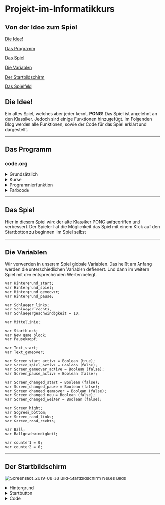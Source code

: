 # Projekt-im-Informatikkurs

## Von der Idee zum Spiel

[Die Idee!](#eins)

[Das Programm](#zwei)

[Das Spiel](#drei)

[Die Variablen](#vier)

[Der Startbildschirm](#fünf)

[Das Spielfeld](#sechs)


## Die Idee! <a name="eins"></a>

Ein altes Spiel, welches aber jeder kennt. **PONG!** Das Spiel ist angelehnt an den Klassiker. Jedoch sind einige Funktionen hinzugefügt. Im Folgenden Blog werden alle Funktionen, sowie der Code für das Spiel erklärt und dargestellt.
<hr>


## Das Programm <a name="zwei"></a>
### code.org

<details>
  <summary>Grundsätzlich</summary>
  
  * Schüler sollen weltweit kostenlosen Zugang haben Informatik zu lernen. 
  * Über diese Seite kann der Lehrer einen Lehreraccount erstellen, sodass er alle Projekte der Schüler jederzeit abrufen kann. 
  * Mehrere Unternehmen unterstützen code.org. Z.B. Google, Microsoft und viele mehr.
  
  </details>

<details>
  <summary>Kurse</summary>
  Bei code.org können Nutzer auch ohne Anmeldung Kurse zum Thema programmieren machen. Dabei werden in verschiedene Altersstufen unterschieden. Auch gibt es Kurse für Nichtleser, sodass auch schon die Kleinsten programmieren lernen können.
  </details>
  
<details>
  <summary>Programmierfunktion</summary>
 Auf code.org können verschiedenen Module benutzt werden um ein Spiel oder sonstiges programmieren zu können. Um nun ein Spiel programmieren zu können, wird das Spielelabor ausgewählt. In diesem Labor kann alles auprobiert werden. code.org stellt bereits vorgefertigte Baussteine zur Verfügung. Diese können als Bausteine angezeigt werden oder aber auch als Javaskipt. Auch lassen sich eigende nicht vorhandene Befehle programmieren, wobei das Programm nicht alle Javaskript funktionen kennt.
  Es kann somit für Angfänger sowie fortgeschrittene leicht programmiert werden.
  Im App-Labor könne Spiele in Form einer App programmiert werden. Dadurch lassen sich diese Spiele auch auf Tablets oder Handys spielen. 
  </details>
  
<details>
  <summary>Farbcode</summary>
 Während man auf code.ord programmiert, wird man mit verschidenen Typen und Farben konfrontiert. Dabei variieren die Farben je nachdem in welcher Sprache man programmiert.
  
  Die Bausteine:
  * eine programmiete _Funktion_ ist immer grün
  * ein Baustein, der die _World_ beschreibt und definiert ist immer gelb
  * ein _Sprite_ oder _Groupe_ ist immer rot
  * die Bauteine der Kategorie _Drawing_ ist immer hellblau
  * ein Comment wird grau angezeigt
  * ein Baustein aus _Kontroll_ ist in einem mittelblau
  * eine Variable ist lila angezeigt
  * die Kategorie _Mathe_ ist orange
  
In diesem Spiel wurde allerdings in Javaskript geschrieben. Auch hier gibt es in code.org einen Farbencode, jedoch unterscheiden sich diese von dem Bausteincode.

  * die Variablen _var_ sowie die Funktionen wie zum Beispiel _if_ werden lila angezeigt
  * _Comments_ sind grün 
  * variierbare Element wie _Farben_ oder _Positionsangaben_ werden blau angezeigt
  * alle aderen _Texte_ sind grau
  * die Boolean, welche _true_ und _false_ definieren, sind blau
  
  </details>
  
  <hr>
 
 
## Das Spiel <a name="drei"></a>  

Hier in diesem Spiel wird der alte Klassiker PONG aufgegriffen und verbessert. Der Spieler hat die Möglichkeit das Spiel mit einem Klick auf den Startbotton zu beginnen. Im Spiel selbst 
 
 <hr>
 
 
## Die Variablen <a name="vier"></a>

Wir verwenden in unserem Spiel globale Variablen. Das heißt am Anfang werden die unterschiedlichen Variablen defienert. Und dann im weitern Spiel mit den entsprechenden Werten belegt.

```  
var Hintergrund_start;  
var Hintergrund_spiel;  
var Hintergrund_gemeover;  
var Hintergrund_pause;  

var Schlaeger_links;  
var Schlaeger_rechts;  
var Schlaegergeschwindigkeit = 10;  

var Mittellinie;  

var Startblock;  
var New_game_block;  
var Pauseknopf;  

var Text_start;  
var Text_gameover;  

var Screen_start_active = Boolean (true);  
var Screen_spiel_active = Boolean (false);  
var Screen_gameover_active = Boolean (false);  
var Screen_pause_active = Boolean (false);  

var Screen_changed_start = Boolean (false);  
var Screen_changed_pause = Boolean (false);  
var Screen_changed_gameover = Boolean (false);  
var Screen_changed_neu = Boolean (false);  
var Screen_changed_weiter = Boolean (false);  

var Screen_hight;  
var Scgreen_bottom;  
var Screen_rand_links;  
var Screen_rand_rechts;  

var Ball;  
var Ballgeschwindigkeit;   

var counter1 = 0;  
var counter2 = 0;
```  
<hr>

 
## Der Startbildschirm <a name="fünf"></a>
 
 ![Screenshot_2019-08-28 Bild-Startbildschirm](https://user-images.githubusercontent.com/54102292/63863667-e54c8300-c9ae-11e9-9a05-4cec282734e9.png)
 Neues Bild!!
 
 <details>
  <summary>Hintergrund</summary>
  Hierbei wurde einn weißer Hintergrund mit blauene Großbuchstaben gewählt. Dies steht im Kontrast zu dem Starbutton gebildet, weshalb es für den Spieler ansprechender gestalttet wurde.
  </details>
  
<details>
  <summary>Startbutton</summary>
  Der Startbildschirm wurde mit einer vorgefertigten Animation aus der Animationsbibliothek von code.org gestallt. Hierbei kann durch einen Mausklick auf den Startbutton der Startbildschirm verlassen wreden und das eigentliche Spielfeld erscheint. Als Design wurde ein schwarzes Rechteck mit weißen Großbuchstaben.
  
  ![Screenshot_2019-08-28 Startbutton-Bild](https://user-images.githubusercontent.com/54102292/63864321-ed58f280-c9af-11e9-909a-866e0d629293.png)

  </details> 
  
<details> 
  <summary>Code</summary>  
  
  ```
  //function Screen_start_init  
  function Screen_start_init() {  
  
  //Hintergrund_start 
      Hintergrund_start = backround("white");  
      
  //Text_start  
      Text_start = textSize(100);  
      Text_start = textFont("Calibri");  
      Text_start = fill("blue");  
      Text_start = text("PONG", 70,200);  
      
  //Startblock  
      Startblock = createSprite (200,285,150,50);  
      Startblock.seeAnimation("flatDark41_1");  
      
  //Ball
  ```
  <hr>
 
 
 ## Das Spielfeld <a name="sechs"></a>
 
 <details>
  <summary>Hintergrund und Mittellinie</summary>
  Der Hintergrund ist in einem einnafchen grau gehlten, damit alle weiteren Inhalte besser zu sehen ist.

  ![Screenshot_2019-08-28 Mittellinie-Hintergrund-Code](https://user-images.githubusercontent.com/54102292/63867479-32cbee80-c9b5-11e9-8251-13f84a6361c0.png)
  
  </details>
  
<details>
  <summary>Schläger</summary>
  Die Schläger können durch Tastenkombinationen bewegt wreden. Der Rechte, also blaue, Schläger wird durch die Pfeilentaste "Hoch" und "Runter" bewegt. Der Linke, also rote, Schläger kann durch "W" hoch und durch "S" runter bewegt werden. Beide Schläger steoppen am Ende des Spielfeldes. 
  Die Mittelinie ist für den Spieler eingezeichent worde. Dadurch lässt leichter die eigene Hälfte erkennen. Sie hat dadurch für die Grundfunktionen keine Funktion.
  
  (Code einfügen)
  
  </details>
  
<details>
  <summary>Ball</summary>
  
  </details>
  
<details>
  <summary>Zählstand</summary>
  
  </details>
  
  

